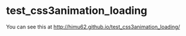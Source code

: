 # test_css3animation_loading
You can see this at http://himu62.github.io/test_css3animation_loading/
